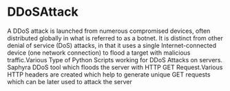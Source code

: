 # DDoSAttack
A DDoS attack is launched from numerous compromised devices, often distributed globally in what is referred to as a botnet. It is distinct from other denial of service (DoS) attacks, in that it uses a single Internet-connected device (one network connection) to flood a target with malicious traffic.Various Type of Python Scripts working for DDoS Attacks on servers.
Saphyra DDoS tool which floods the server with HTTP GET Request.Various HTTP headers are created which help to generate unique GET requests which can be later used to attack the server
